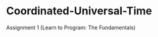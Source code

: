 Coordinated-Universal-Time
==========================

Assignment 1 (Learn to Program: The Fundamentals)
